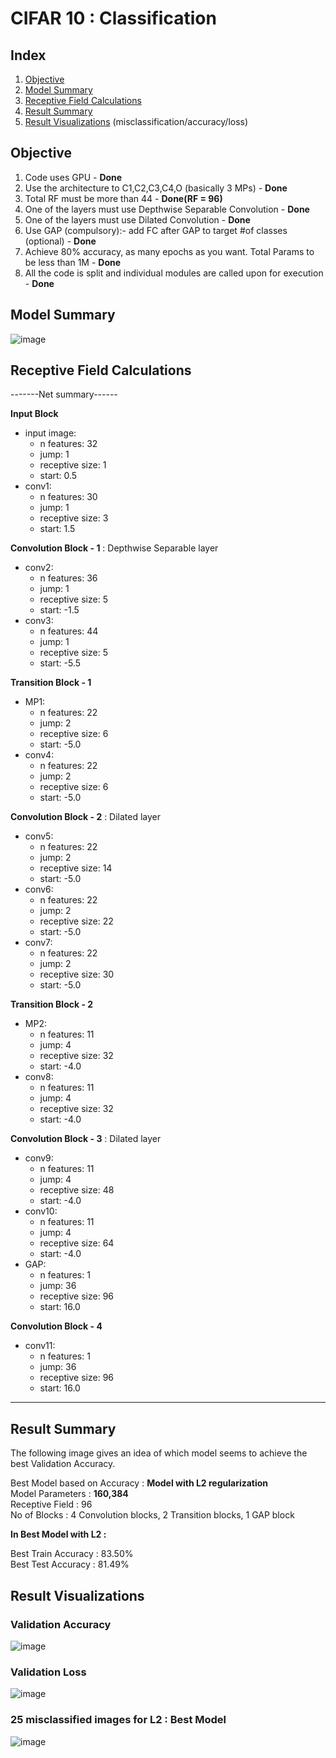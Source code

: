 # CIFAR 10 : Classification

## Index  
1. [Objective](#objective)  
2. [Model Summary](#model-summary)
2. [Receptive Field Calculations](#receptive-field-calculations)
3. [Result Summary](#result-summary)
4. [Result Visualizations](#result-visualizations) (misclassification/accuracy/loss)

## Objective   
1. Code uses GPU - **Done**  
2. Use the architecture to C1,C2,C3,C4,O (basically 3 MPs) - **Done**  
3. Total RF must be more than 44 - **Done(RF = 96)**  
4. One of the layers must use Depthwise Separable Convolution - **Done**  
5. One of the layers must use Dilated Convolution  - **Done**  
6. Use GAP (compulsory):- add FC after GAP to target #of classes (optional) - **Done**  
7. Achieve 80% accuracy, as many epochs as you want. Total Params to be less than 1M - **Done**   
8. All the code is split and individual modules are called upon for execution - **Done**    

## Model Summary  
![image](https://user-images.githubusercontent.com/36323558/81509423-34152f80-9328-11ea-9c22-8138b09ec692.png)

## Receptive Field Calculations 

-------Net summary------   

**Input Block**  
* input image:     
	+ n features: 32   
	+ jump: 1    
	+ receptive size: 1    
	+ start: 0.5    
* conv1:   
	+ n features: 30    
	+ jump: 1    
	+ receptive size: 3    
	+ start: 1.5    
	
**Convolution Block - 1**  : Depthwise Separable layer  

* conv2:   
	+ n features: 36    
	+ jump: 1    
	+ receptive size: 5    
	+ start: -1.5    
* conv3:   
	+ n features: 44    
	+ jump: 1    
	+ receptive size: 5    
	+ start: -5.5    

**Transition Block - 1**	

* MP1:   
	+ n features: 22    
	+ jump: 2    
	+ receptive size: 6    
	+ start: -5.0    
* conv4:   
	+ n features: 22    
	+ jump: 2    
	+ receptive size: 6    
	+ start: -5.0    

**Convolution Block - 2** : Dilated layer  	

* conv5:
	+ n features: 22    
	+ jump: 2    
	+ receptive size: 14    
	+ start: -5.0    
* conv6:   
	+ n features: 22    
	+ jump: 2    
	+ receptive size: 22    
	+ start: -5.0    
* conv7:   
	+ n features: 22    
	+ jump: 2    
	+ receptive size: 30    
	+ start: -5.0    

**Transition Block - 2**		

* MP2:   
	+ n features: 11    
	+ jump: 4    
	+ receptive size: 32    
	+ start: -4.0    
* conv8:   
	+ n features: 11    
	+ jump: 4    
	+ receptive size: 32    
	+ start: -4.0    

**Convolution Block - 3** : Dilated layer  	

* conv9:   
	+ n features: 11    
	+ jump: 4    
	+ receptive size: 48    
	+ start: -4.0    
* conv10:   
	+ n features: 11    
	+ jump: 4    
	+ receptive size: 64    
	+ start: -4.0    
* GAP:   
	+ n features: 1    
	+ jump: 36    
	+ receptive size: 96    
	+ start: 16.0   

**Convolution Block - 4**	

* conv11:   
	+ n features: 1    
	+ jump: 36    
	+ receptive size: 96    
	+ start: 16.0    

------------------------    

## Result Summary

The following image gives an idea of which model seems to achieve the best Validation Accuracy.  

Best Model based on Accuracy : **Model with L2 regularization**  
Model Parameters : **160,384**  
Receptive Field : 96  
No of Blocks : 4 Convolution blocks, 2 Transition blocks, 1 GAP block  

**In Best Model with L2 :**   

Best Train Accuracy : 83.50%  
Best Test Accuracy : 81.49%  

## Result Visualizations

### Validation Accuracy   
![image](https://user-images.githubusercontent.com/36323558/81509476-953d0300-9328-11ea-81d3-69087d9a108f.png)

### Validation Loss  
![image](https://user-images.githubusercontent.com/36323558/81509506-ce757300-9328-11ea-8a96-3d583c110fd2.png)

### 25 misclassified images for L2 : Best Model  
![image](https://user-images.githubusercontent.com/36323558/81509539-fe247b00-9328-11ea-880f-23cb520485ca.png)

